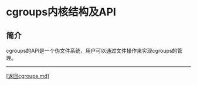 cgroups内核结构及API
====================================================
## 简介
cgroups的API是一个伪文件系统，用户可以通过文件操作来实现cgroups的管理。


_______________________________________________________________________
[[返回cgroups.md]](./cgroups.md) 

